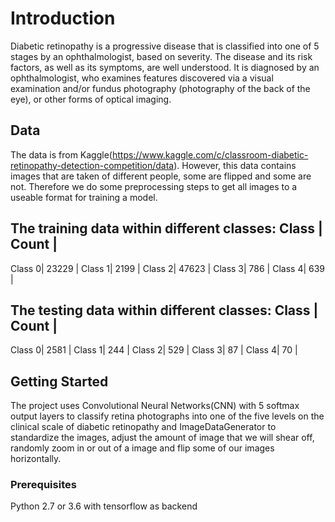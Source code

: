 # Introduction

Diabetic retinopathy is a progressive disease that is classified into one of 5 stages by an ophthalmologist, based on severity. The disease and its risk factors, as well as its symptoms, are well understood. It is diagnosed by an ophthalmologist, who examines features discovered via a visual examination and/or fundus photography (photography of the back of the eye), or other forms of optical imaging.

## Data
The data is from Kaggle(https://www.kaggle.com/c/classroom-diabetic-retinopathy-detection-competition/data). However, this data contains images that are taken of different people, some are flipped and some are not. Therefore we do some preprocessing steps to get all images to a useable format for training a model.

The training data within different classes:
Class | Count |
----
Class 0| 23229 |
Class 1| 2199  |
Class 2| 47623 |
Class 3| 786   |
Class 4| 639   |

The testing data within different classes:
Class | Count |
----
Class 0| 2581  |
Class 1| 244   |
Class 2| 529   |
Class 3| 87    |
Class 4| 70    |

## Getting Started

The project uses Convolutional Neural Networks(CNN) with 5 softmax output layers to classify retina photographs into one of the five levels on the clinical scale of diabetic retinopathy and ImageDataGenerator to standardize the images, adjust the amount of image that we will shear off, randomly zoom in or out of a image and flip some of our images horizontally.

### Prerequisites

Python 2.7 or 3.6 with tensorflow as backend

